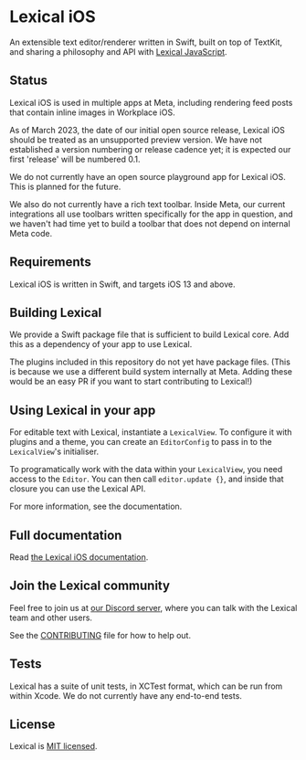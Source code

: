 # Lexical iOS

An extensible text editor/renderer written in Swift, built on top of TextKit, and sharing a philosophy and API with [Lexical JavaScript](https://lexical.dev).

## Status

Lexical iOS is used in multiple apps at Meta, including rendering feed posts that contain inline images in Workplace iOS.

As of March 2023, the date of our initial open source release, Lexical iOS should be treated as an unsupported preview version. We have not established a version numbering or release cadence yet; it is expected our first 'release' will be numbered 0.1.

We do not currently have an open source playground app for Lexical iOS. This is planned for the future.

We also do not currently have a rich text toolbar. Inside Meta, our current integrations all use toolbars written specifically for the app in question, and we haven't had time yet to build a toolbar that does not depend on internal Meta code.

## Requirements
Lexical iOS is written in Swift, and targets iOS 13 and above.

## Building Lexical
We provide a Swift package file that is sufficient to build Lexical core. Add this as a dependency of your app to use Lexical.

The plugins included in this repository do not yet have package files. (This is because we use a different build system internally at Meta. Adding these would be an easy PR if you want to start contributing to Lexical!)

## Using Lexical in your app
For editable text with Lexical, instantiate a `LexicalView`. To configure it with plugins and a theme, you can create an `EditorConfig` to pass in to the `LexicalView`'s initialiser.

To programatically work with the data within your `LexicalView`, you need access to the `Editor`. You can then call `editor.update {}`, and inside that closure you can use the Lexical API.

For more information, see the documentation.

## Full documentation
Read [the Lexical iOS documentation](https://facebook.github.io/lexical-ios/documentation/lexical/). 

## Join the Lexical community
Feel free to join us at [our Discord server](https://discord.gg/KmG4wQnnD9), where you can talk with the Lexical team and other users.

See the [CONTRIBUTING](CONTRIBUTING.md) file for how to help out.

## Tests
Lexical has a suite of unit tests, in XCTest format, which can be run from within Xcode. We do not currently have any end-to-end tests.

## License
Lexical is [MIT licensed](https://github.com/facebook/lexical/blob/main/LICENSE).
